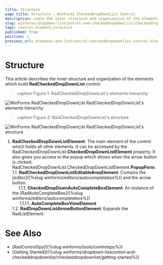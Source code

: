 ```yaml
---
title: Structure
page_title: Structure - WinForms CheckedDropDownList Control
description: Learn the inner structure and organization of the elements which build the WinForms CheckedDropDownList control.
slug: winforms/dropdown-listcontrol-and-checkeddropdownlist/checkeddropdownlist/control-element-structure
tags: control,element,structure
published: True
position: 1
previous_url: dropdown-and-listcontrol-checkeddropdownlist-control-element-structure
---
```


# Structure
 
This article describes the inner structure and organization of the elements which build __RadCheckedDropDownList__  control.
        
>caption Figure 1: RadCheckedDropDownList's elements hierarchy

![WinForms RadCheckedDropDownList RadCheckedDropDownList's elements hierarchy](images/dropdown-and-listcontrol-checkedropdownlist-structure001.png)

>caption Figure 2: RadCheckedDropDownList's structure

![WinForms RadCheckedDropDownList RadCheckedDropDownList's structure](images/dropdown-and-listcontrol-checkedropdownlist-structure002.png)

1. __RadCheckedDropDownListElement__: The main element of the control which holds all other elements. It can be accessed by the RadCheckedDropDownList.__CheckedDropDownListElement__ property. It also gives you access to the popup which shows when the arrow button is clicked: RadCheckedDropDownList.CheckedDropDownListElement.__PopupForm__.  
  1.1. __RadCheckedDropDownListEditableAreaElement__: Contains the [editor]({%slug winforms/editors/autocompletebox%}) and the arrow button.  
&nbsp;&nbsp;&nbsp;&nbsp;&nbsp;1.1.1. __CheckedDropDownAutoCompleteBoxElement__: An instance of the [RadAutoCompleteBox]({%slug winforms/editors/autocompletebox%})   
&nbsp;&nbsp;&nbsp;&nbsp;&nbsp;&nbsp;1.1.1.1. __AutoCompleteBoxViewElement__  
  1.2. __RadDropDownListArrowButtonElement__: Expands the RadListElement.
 

# See Also

* [RadControlSpy]({%slug winforms/tools/controlspy%})
* [Getting Started]({%slug winforms/dropdown-listcontrol-and-checkeddropdownlist/checkeddropdownlist/getting-started%})
